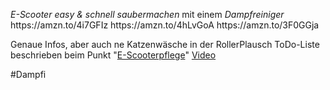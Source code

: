 *E\-Scooter easy & schnell saubermachen* 
mit einem *Dampfreiniger*
https://amzn\.to/4i7GFIz
https://amzn\.to/4hLvGoA
https://amzn\.to/3F0GGja

Genaue Infos, aber auch ne Katzenwäsche in der RollerPlausch ToDo\-Liste beschrieben beim Punkt  "[E\-Scooterpflege](https://rollerplausch.com/forums/to-do-listen-fuer-beliebte-e-scooter-faq-hilfe.96/)"
[Video](./dampfi_0.mp4)

\#Dampfi
